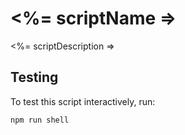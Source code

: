 # <%= scriptName =>

<%= scriptDescription =>

## Testing

To test this script interactively, run:

```
npm run shell
```

